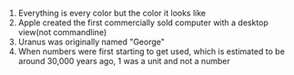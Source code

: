 1. Everything is every color but the color it looks like
2. Apple created the first commercially sold computer with a desktop view(not commandline)
3. Uranus was originally named "George"
4. When numbers were first starting to get used, which is estimated to be around 30,000 years ago, 1 was a unit and not a number
